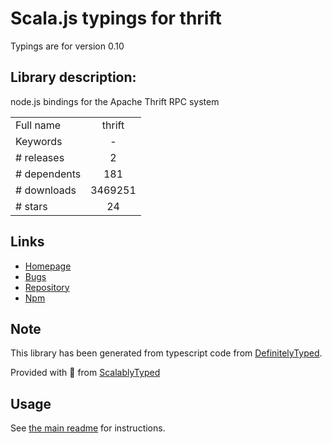 
# Scala.js typings for thrift

Typings are for version 0.10

## Library description:
node.js bindings for the Apache Thrift RPC system

|                    |                 |
| ------------------ | :-------------: |
| Full name          | thrift |
| Keywords           | - |
| # releases         | 2 |
| # dependents       | 181 |
| # downloads        | 3469251 |
| # stars            | 24 |

## Links
- [Homepage](http://thrift.apache.org/)
- [Bugs](https://issues.apache.org/jira/browse/THRIFT)
- [Repository](https://github.com/apache/thrift)
- [Npm](https://www.npmjs.com/package/thrift)
    


## Note
This library has been generated from typescript code from [DefinitelyTyped](https://definitelytyped.org).

Provided with :purple_heart: from [ScalablyTyped](https://github.com/oyvindberg/ScalablyTyped)

## Usage
See [the main readme](../../readme.md) for instructions.


